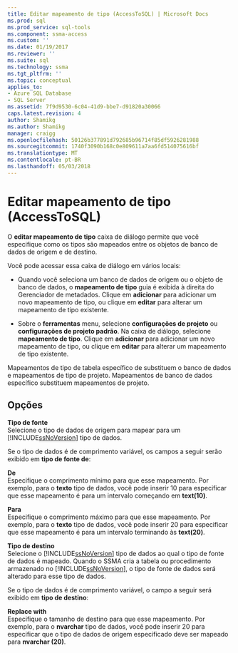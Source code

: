 ```yaml
---
title: Editar mapeamento de tipo (AccessToSQL) | Microsoft Docs
ms.prod: sql
ms.prod_service: sql-tools
ms.component: ssma-access
ms.custom: ''
ms.date: 01/19/2017
ms.reviewer: ''
ms.suite: sql
ms.technology: ssma
ms.tgt_pltfrm: ''
ms.topic: conceptual
applies_to:
- Azure SQL Database
- SQL Server
ms.assetid: 7f9d9530-6c04-41d9-bbe7-d91820a30066
caps.latest.revision: 4
author: Shamikg
ms.author: Shamikg
manager: craigg
ms.openlocfilehash: 50126b377891d792685b96714f85df5926281988
ms.sourcegitcommit: 1740f3090b168c0e809611a7aa6fd514075616bf
ms.translationtype: MT
ms.contentlocale: pt-BR
ms.lasthandoff: 05/03/2018
---
```

# <a name="edit-type-mapping-accesstosql"></a>Editar mapeamento de tipo (AccessToSQL)
O **editar mapeamento de tipo** caixa de diálogo permite que você especifique como os tipos são mapeados entre os objetos de banco de dados de origem e de destino.  
  
Você pode acessar essa caixa de diálogo em vários locais:  
  
-   Quando você seleciona um banco de dados de origem ou o objeto de banco de dados, o **mapeamento de tipo** guia é exibida à direita do Gerenciador de metadados. Clique em **adicionar** para adicionar um novo mapeamento de tipo, ou clique em **editar** para alterar um mapeamento de tipo existente.  
  
-   Sobre o **ferramentas** menu, selecione **configurações de projeto** ou **configurações de projeto padrão**. Na caixa de diálogo, selecione **mapeamento de tipo**. Clique em **adicionar** para adicionar um novo mapeamento de tipo, ou clique em **editar** para alterar um mapeamento de tipo existente.  
  
Mapeamentos de tipo de tabela específico de substituem o banco de dados e mapeamentos de tipo de projeto. Mapeamentos de banco de dados específico substituem mapeamentos de projeto.  
  
## <a name="options"></a>Opções  
**Tipo de fonte**  
Selecione o tipo de dados de origem para mapear para um [!INCLUDE[ssNoVersion](../../includes/ssnoversion_md.md)] tipo de dados.  
  
Se o tipo de dados é de comprimento variável, os campos a seguir serão exibido em **tipo de fonte de**:  
  
**De**  
Especifique o comprimento mínimo para que esse mapeamento. Por exemplo, para o **texto** tipo de dados, você pode inserir 10 para especificar que esse mapeamento é para um intervalo começando em **text(10)**.  
  
**Para**  
Especifique o comprimento máximo para que esse mapeamento. Por exemplo, para o **texto** tipo de dados, você pode inserir 20 para especificar que esse mapeamento é para um intervalo terminando às **text(20)**.  
  
**Tipo de destino**  
Selecione o [!INCLUDE[ssNoVersion](../../includes/ssnoversion_md.md)] tipo de dados ao qual o tipo de fonte de dados é mapeado. Quando o SSMA cria a tabela ou procedimento armazenado no [!INCLUDE[ssNoVersion](../../includes/ssnoversion_md.md)], o tipo de fonte de dados será alterado para esse tipo de dados.  
  
Se o tipo de dados é de comprimento variável, o campo a seguir será exibido em **tipo de destino**:  
  
**Replace with**  
Especifique o tamanho de destino para que esse mapeamento. Por exemplo, para o **nvarchar** tipo de dados, você pode inserir 20 para especificar que o tipo de dados de origem especificado deve ser mapeado para **nvarchar (20)**.  
  
